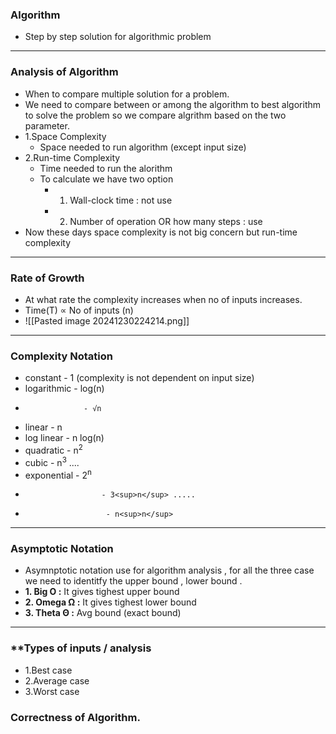 ### **Algorithm**
- Step by step solution for algorithmic problem
---
### **Analysis of Algorithm**
- When to compare multiple solution for a problem.
- We need to compare between or among the algorithm to best algorithm to solve the problem so we compare algrithm based on the two parameter.
- 1.Space Complexity
	- Space needed to run algorithm  (except input size)
- 2.Run-time Complexity
	- Time needed to run the alorithm 
	- To calculate we have two option 
		- 1. Wall-clock time : not use 
		- 2. Number of operation  OR how many steps : use 
- Now these days space complexity is not big concern but run-time complexity 

---
### **Rate of Growth**
- At what rate the complexity increases when no of inputs increases.
- Time(T) ∝ No of inputs (n)
- ![[Pasted image 20241230224214.png]]
---
### **Complexity Notation**
- constant - 1 (complexity is not dependent on  input size)
- logarithmic - log(n)
-                  - √n
- linear - n
- log linear - n log(n) 
- quadratic - n<sup>2</sup>
- cubic - n<sup>3</sup> ....
- exponential - 2<sup>n</sup>
-                      - 3<sup>n</sup> ..... 
-                       - n<sup>n</sup>
---
### **Asymptotic Notation**
- Asymnptotic notation use for algorithm analysis , for all the three case we need to identitfy the upper bound , lower bound .
- **1. Big O :** It gives tighest upper bound
- **2. Omega Ω :** It gives tighest lower bound
- **3. Theta Θ :** Avg bound (exact bound)

---
### **Types of inputs / analysis
- 1.Best case
- 2.Average case
- 3.Worst case

### **Correctness of Algorithm.**